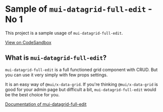 # Sample of `mui-datagrid-full-edit` - No 1

This project is a sample usage of `mui-datagrid-full-edit`.

[View on CodeSandbox](https://codesandbox.io/s/github/prettyblueberry/mui-datagrid-full-edit-sample1)


## What is `mui-datagrid-full-edit`?
`mui-datagrid-full-edit` is a full functioned grid component with CRUD. But you can use it very simply with few props settings.

It is an easy way of `@mui/x-data-grid`. If you're thinking `@mui/x-data-grid` is good for your admin page but difficult a bit, `mui-datagrid-full-edit` would be the best choice for you.

[Documentation of mui-datagrid-full-edit](https://github.com/prettyblueberry/mui-datagrid-full-edit/blob/main/README.md)
